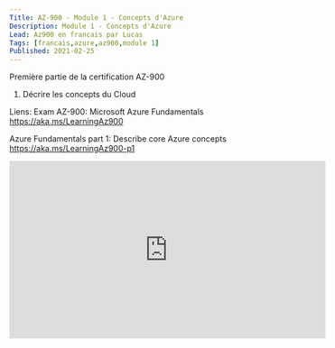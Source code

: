 ```yaml
---
Title: AZ-900 - Module 1 - Concepts d'Azure
Description: Module 1 - Concepts d'Azure
Lead: Az900 en francais par Lucas
Tags: [francais,azure,az900,module 1]
Published: 2021-02-25
---
```


Première partie de la certification AZ-900

1. Décrire les concepts du Cloud

Liens:
Exam AZ-900: Microsoft Azure Fundamentals 
https://aka.ms/LearningAz900​

Azure Fundamentals part 1: Describe core Azure concepts https://aka.ms/LearningAz900-p1

<iframe width="560" height="315" src="https://www.youtube.com/embed/Cm5gYym3gEM" frameborder="0" allow="accelerometer; autoplay; clipboard-write; encrypted-media; gyroscope; picture-in-picture" allowfullscreen></iframe>